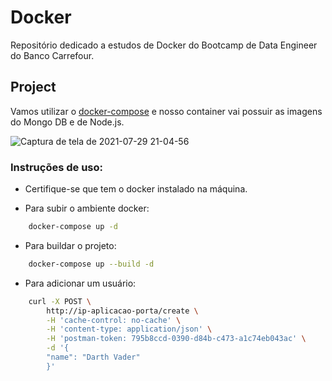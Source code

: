# Docker

Repositório dedicado a estudos de Docker do Bootcamp de Data Engineer do Banco Carrefour.

## Project

Vamos utilizar o [docker-compose] e nosso container vai possuir as imagens do Mongo DB e de Node.js.


![Captura de tela de 2021-07-29 21-04-56](https://user-images.githubusercontent.com/52939036/127580507-2e5a9abd-e2a8-4694-af4e-10a8d01653e2.png)

### Instruções de uso:

* Certifique-se que tem o docker instalado na máquina.

* Para subir o ambiente docker:

```bash
    docker-compose up -d
```

* Para buildar o projeto:

```bash
    docker-compose up --build -d
```

* Para adicionar um usuário:

```bash
    curl -X POST \
        http://ip-aplicacao-porta/create \
        -H 'cache-control: no-cache' \
        -H 'content-type: application/json' \
        -H 'postman-token: 795b8ccd-0390-d84b-c473-a1c74eb043ac' \
        -d '{
        "name": "Darth Vader"
        }'
```

[docker-compose]: https://docs.docker.com/compose/compose-file/